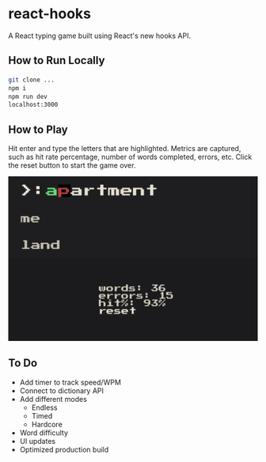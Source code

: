 # react-hooks

A React typing game built using React's new hooks API.

## How to Run Locally
```sh
git clone ...
npm i
npm run dev
localhost:3000
```

## How to Play
Hit enter and type the letters that are highlighted. Metrics are captured, such as hit rate percentage, number of words completed, errors, etc. Click the reset button to start the game over.

![alt text](assets/example-screen.png "Example")

## To Do
- Add timer to track speed/WPM
- Connect to dictionary API 
- Add different modes
  - Endless
  - Timed
  - Hardcore
- Word difficulty
- UI updates
- Optimized production build
